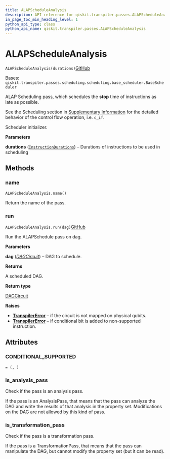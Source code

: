 ```yaml
---
title: ALAPScheduleAnalysis
description: API reference for qiskit.transpiler.passes.ALAPScheduleAnalysis
in_page_toc_min_heading_level: 1
python_api_type: class
python_api_name: qiskit.transpiler.passes.ALAPScheduleAnalysis
---
```


# ALAPScheduleAnalysis

<span id="qiskit.transpiler.passes.ALAPScheduleAnalysis" />

`ALAPScheduleAnalysis(durations)`[GitHub](https://github.com/qiskit/qiskit/tree/stable/0.21/qiskit/transpiler/passes/scheduling/scheduling/alap.py "view source code")

Bases: `qiskit.transpiler.passes.scheduling.scheduling.base_scheduler.BaseScheduler`

ALAP Scheduling pass, which schedules the **stop** time of instructions as late as possible.

See the Scheduling section in [Supplementary Information](transpiler#transpiler-supplemental) for the detailed behavior of the control flow operation, i.e. `c_if`.

Scheduler initializer.

**Parameters**

**durations** ([`InstructionDurations`](qiskit.transpiler.InstructionDurations "qiskit.transpiler.instruction_durations.InstructionDurations")) – Durations of instructions to be used in scheduling

## Methods

### name

<span id="qiskit.transpiler.passes.ALAPScheduleAnalysis.name" />

`ALAPScheduleAnalysis.name()`

Return the name of the pass.

### run

<span id="qiskit.transpiler.passes.ALAPScheduleAnalysis.run" />

`ALAPScheduleAnalysis.run(dag)`[GitHub](https://github.com/qiskit/qiskit/tree/stable/0.21/qiskit/transpiler/passes/scheduling/scheduling/alap.py "view source code")

Run the ALAPSchedule pass on dag.

**Parameters**

**dag** ([*DAGCircuit*](qiskit.dagcircuit.DAGCircuit "qiskit.dagcircuit.DAGCircuit")) – DAG to schedule.

**Returns**

A scheduled DAG.

**Return type**

[DAGCircuit](qiskit.dagcircuit.DAGCircuit "qiskit.dagcircuit.DAGCircuit")

**Raises**

*   [**TranspilerError**](qiskit.transpiler.TranspilerError "qiskit.transpiler.TranspilerError") – if the circuit is not mapped on physical qubits.
*   [**TranspilerError**](qiskit.transpiler.TranspilerError "qiskit.transpiler.TranspilerError") – if conditional bit is added to non-supported instruction.

## Attributes

<span id="qiskit.transpiler.passes.ALAPScheduleAnalysis.CONDITIONAL_SUPPORTED" />

### CONDITIONAL\_SUPPORTED

`= (, )`

<span id="qiskit.transpiler.passes.ALAPScheduleAnalysis.is_analysis_pass" />

### is\_analysis\_pass

Check if the pass is an analysis pass.

If the pass is an AnalysisPass, that means that the pass can analyze the DAG and write the results of that analysis in the property set. Modifications on the DAG are not allowed by this kind of pass.

<span id="qiskit.transpiler.passes.ALAPScheduleAnalysis.is_transformation_pass" />

### is\_transformation\_pass

Check if the pass is a transformation pass.

If the pass is a TransformationPass, that means that the pass can manipulate the DAG, but cannot modify the property set (but it can be read).

